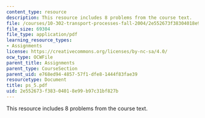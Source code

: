 ```yaml
---
content_type: resource
description: This resource includes 8 problems from the course text.
file: /courses/10-302-transport-processes-fall-2004/2e552673f38304018e99b97c31bf827b_ps_5.pdf
file_size: 69304
file_type: application/pdf
learning_resource_types:
- Assignments
license: https://creativecommons.org/licenses/by-nc-sa/4.0/
ocw_type: OCWFile
parent_title: Assignments
parent_type: CourseSection
parent_uid: e768ed94-4857-57f1-dfe8-1444f83fae39
resourcetype: Document
title: ps_5.pdf
uid: 2e552673-f383-0401-8e99-b97c31bf827b
---
```

This resource includes 8 problems from the course text.